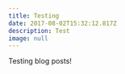 ```yaml
---
title: Testing
date: 2017-08-02T15:32:12.817Z
description: Test
image: null
---
```

Testing blog posts!
